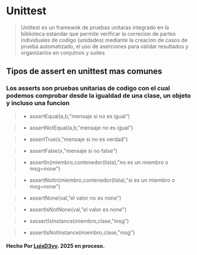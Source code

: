 # Unittest
>Unittest es un framewok de pruebas unitaras integrado en la biblioteca estandar que permite verificar la correcion de partes individuales de codigo (unidades) mediante la creacion de casos de prueba automatizado, el uso de aserciones para validar resultados y organizarlos en conjutnos y suites


## Tipos de assert en unittest mas comunes

### Los asserts son pruebas unitarias de codigo con el cual podemos comprobar desde la igualdad de una clase, un objeto y incluso una funcion

>* assertEqual(a,b,"mensaje si no es igual")

>* assertNotEqual(a,b,"mensaje no es igual")

>* assertTrue(x,"mensaje si no es verdad")

>* assertFalse(x,"mensaje si no false")

>* assertIn(miembro,contenedor(lista),"no es un miembro o msg=none")

>* assertNotIn(miembro,contenedor(lista),"si es un miembro o msg=none")

>* assertNone(val,"el valor no es none")

>* assertIsNotNone(val,"el valor es none")

>* sassertIsInstance(miembro,clase,"msg")

>* assertIsNotInstance(miembro,clase,"msg")


#### Hecho Por [LuisD3vv](https://github.com/LuisD3vv). 2025 en proceso.